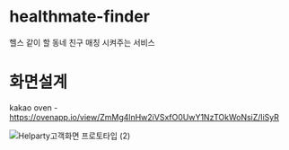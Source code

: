 # healthmate-finder
헬스 같이 할 동네 친구 매칭 시켜주는 서비스

# 화면설계
kakao oven -https://ovenapp.io/view/ZmMg4lnHw2iVSxfO0UwY1NzTOkWoNsiZ/liSyR

![Helparty고객화면 프로토타입 (2)](https://user-images.githubusercontent.com/25305130/117654898-56f35180-b1d1-11eb-937d-760f363d525d.png)

